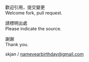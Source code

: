 歡迎引用，提交變更\
Welcome fork, pull request.

請標明出處\
Please indicate the source.

謝謝\
Thank you.

skjan / nameyearbirthday@gmail.com